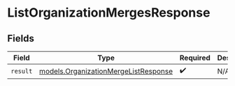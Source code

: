 # ListOrganizationMergesResponse


## Fields

| Field                                                                              | Type                                                                               | Required                                                                           | Description                                                                        |
| ---------------------------------------------------------------------------------- | ---------------------------------------------------------------------------------- | ---------------------------------------------------------------------------------- | ---------------------------------------------------------------------------------- |
| `result`                                                                           | [models.OrganizationMergeListResponse](../models/organizationmergelistresponse.md) | :heavy_check_mark:                                                                 | N/A                                                                                |